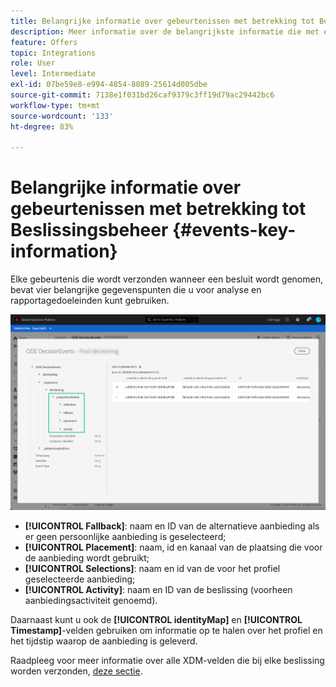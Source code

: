 ```yaml
---
title: Belangrijke informatie over gebeurtenissen met betrekking tot Beslissingsbeheer
description: Meer informatie over de belangrijkste informatie die met elke Beslissingsbeheergebeurtenis wordt verzonden.
feature: Offers
topic: Integrations
role: User
level: Intermediate
exl-id: 07be59e8-e994-4854-8089-25614d005dbe
source-git-commit: 7138e1f031bd26caf9379c3ff19d79ac29442bc6
workflow-type: tm+mt
source-wordcount: '133'
ht-degree: 83%

---
```


# Belangrijke informatie over gebeurtenissen met betrekking tot Beslissingsbeheer {#events-key-information}

Elke gebeurtenis die wordt verzonden wanneer een besluit wordt genomen, bevat vier belangrijke gegevenspunten die u voor analyse en rapportagedoeleinden kunt gebruiken.

![](../../assets/events-dataset-preview.png)

* **[!UICONTROL Fallback]**: naam en ID van de alternatieve aanbieding als er geen persoonlijke aanbieding is geselecteerd;
* **[!UICONTROL Placement]**: naam, id en kanaal van de plaatsing die voor de aanbieding wordt gebruikt;
* **[!UICONTROL Selections]**: naam en id van de voor het profiel geselecteerde aanbieding;
* **[!UICONTROL Activity]**: naam en ID van de beslissing (voorheen aanbiedingsactiviteit genoemd).

Daarnaast kunt u ook de **[!UICONTROL identityMap]** en **[!UICONTROL Timestamp]**-velden gebruiken om informatie op te halen over het profiel en het tijdstip waarop de aanbieding is geleverd.

Raadpleeg voor meer informatie over alle XDM-velden die bij elke beslissing worden verzonden, [deze sectie](xdm-fields.md).
